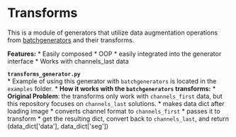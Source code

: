 # Transforms
This is a module of generators that utilize data augmentation operations from [batchgenerators](https://github.com/MIC-DKFZ/batchgenerators) and their transforms.

__Features:__
    * Easily composed
    * OOP
    * easily integrated into the generator interface
    * Works with channels_last data

__`transforms_generator.py`__ <br>
    * Example of using this generator with `batchgenerators` is located in the `examples` folder.
    * __How it works with the `batchgenerators` transforms:__
      * __Original Problem__: the transforms only work with `channels_first` data, but this repository focuses on `channels_last`
      solutions.
      * makes data dict after loading image
      * converts channel format to `channels_first`
      * passes it to transform
      * get the resulting dict, convert back to `channels_last`, and return (data_dict['data'], data_dict['seg'])
